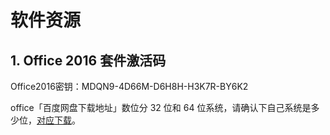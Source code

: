 # 软件资源

## 1. Office 2016 套件激活码
Office2016密钥：MDQN9-4D66M-D6H8H-H3K7R-BY6K2

office「百度网盘下载地址」数位分 32 位和 64 位系统，请确认下自己系统是多少位，[对应下载](https://pan.baidu.com/s/1FESOeWAnHXv02whD7D-t1Q)。

